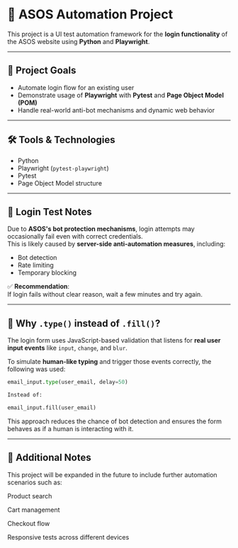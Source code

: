 # 🧪 ASOS Automation Project

This project is a UI test automation framework for the **login functionality** of the ASOS website using **Python** and **Playwright**.

---

## 🎯 Project Goals

- Automate login flow for an existing user
- Demonstrate usage of **Playwright** with **Pytest** and **Page Object Model (POM)**
- Handle real-world anti-bot mechanisms and dynamic web behavior

---

## 🛠️ Tools & Technologies

- Python
- Playwright (`pytest-playwright`)
- Pytest
- Page Object Model structure

---

## 🔐 Login Test Notes

Due to **ASOS's bot protection mechanisms**, login attempts may occasionally fail even with correct credentials.  
This is likely caused by **server-side anti-automation measures**, including:

- Bot detection
- Rate limiting
- Temporary blocking

✅ **Recommendation**:  
If login fails without clear reason, wait a few minutes and try again.

---

## 🤖 Why `.type()` instead of `.fill()`?

The login form uses JavaScript-based validation that listens for **real user input events** like `input`, `change`, and `blur`.

To simulate **human-like typing** and trigger those events correctly, the following was used:

```python
email_input.type(user_email, delay=50)

Instead of:

email_input.fill(user_email)
```

This approach reduces the chance of bot detection and ensures the form behaves as if a human is interacting with it.

---

## 📌 Additional Notes
This project will be expanded in the future to include further automation scenarios such as:

Product search

Cart management

Checkout flow

Responsive tests across different devices